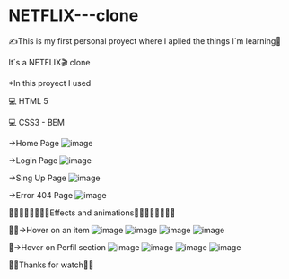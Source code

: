 # NETFLIX---clone
✍️This is my first personal proyect where I aplied the things I´m learning🚀

It´s a NETFLIX🎬 clone



*In this proyect I used

💻 HTML 5

💻 CSS3 - BEM



->Home Page
![image](https://user-images.githubusercontent.com/67123399/128655845-3b25154e-db9b-4961-9758-b4a74b895d91.png)

->Login Page
![image](https://user-images.githubusercontent.com/67123399/128655961-a79d3ac4-00e8-44df-8ba3-c4fbbf3ad655.png)

->Sing Up Page
![image](https://user-images.githubusercontent.com/67123399/128655883-9e044623-7047-46b9-88d1-940b397bd05a.png)

->Error 404 Page
![image](https://user-images.githubusercontent.com/67123399/128656019-1d1652ee-d96e-435d-b44e-0857a62520fa.png)



💅🏽💅🏽💅🏽💅🏽Effects and animations💅🏽💅🏽💅🏽💅🏽



💅🏽->Hover on an item
![image](https://user-images.githubusercontent.com/67123399/128656757-43abee68-257e-4d61-9097-9d43493110cc.png)
![image](https://user-images.githubusercontent.com/67123399/128656584-49491a49-b376-471c-ac88-ae83ffde54f4.png)
![image](https://user-images.githubusercontent.com/67123399/128656665-3d324a05-ea06-402f-a696-ff9259f328e3.png)
![image](https://user-images.githubusercontent.com/67123399/128656679-d44d5377-10d4-4a6e-b968-b1f1769ea40a.png)



💅->Hover on Perfil section
![image](https://user-images.githubusercontent.com/67123399/128656763-c9d985d3-5ee0-4ee1-98b0-cf43673fde10.png)
![image](https://user-images.githubusercontent.com/67123399/128656943-d4e80754-00c4-4427-9ba4-7085a59aecb0.png)
![image](https://user-images.githubusercontent.com/67123399/128656961-a2567c33-3781-4c28-bf22-ed27d6d1af11.png)
![image](https://user-images.githubusercontent.com/67123399/128656973-fc407b51-e59a-4948-953a-53454d6f1660.png)



👋🏽Thanks for watch👌🏽
